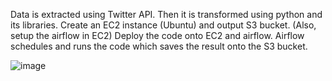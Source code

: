 Data is extracted using Twitter API.
Then it is transformed using python and its libraries.
Create an EC2 instance (Ubuntu) and output S3 bucket. (Also, setup the airflow in EC2)
Deploy the code onto EC2 and airflow.
Airflow schedules and runs the code which saves the result onto the S3 bucket.

![image](https://user-images.githubusercontent.com/118568692/204671410-db54a26b-f6c8-4c35-9795-dbb50de9b9d0.png)


